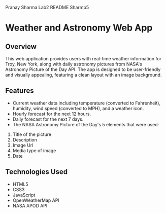 Pranay Sharma
Lab2 README
Sharmp5

# Weather and Astronomy Web App

## Overview
This web application provides users with real-time weather information for Troy, New York, along with daily astronomy pictures from NASA's Astronomy Picture of the Day API. The app is designed to be user-friendly and visually appealing, featuring a clean layout with an image background.

## Features
- Current weather data including temperature (converted to Fahrenheit), humidity, wind speed (converted to MPH), and a weather icon.
- Hourly forecast for the next 12 hours.
- Daily forecast for the next 7 days.
- The NASA Astronomy Picture of the Day's 5 elements that were used:
1) Title of the picture
2) Description
3) Image Url
4) Media type of image
5) Date

## Technologies Used
- HTML5
- CSS3
- JavaScript
- OpenWeatherMap API
- NASA APOD API
